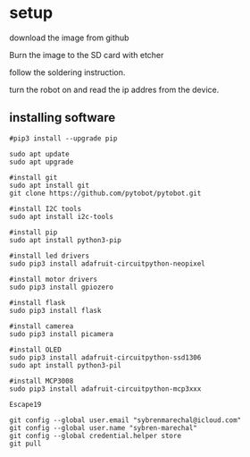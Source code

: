 # setup

download the image from github

Burn the image to the SD card with etcher

follow the soldering instruction.

turn the robot on and read the ip addres from the device.

## installing software

```text
#pip3 install --upgrade pip

sudo apt update
sudo apt upgrade 

#install git
sudo apt install git
git clone https://github.com/pytobot/pytobot.git

#install I2C tools
sudo apt install i2c-tools

#install pip
sudo apt install python3-pip

#install led drivers
sudo pip3 install adafruit-circuitpython-neopixel

#install motor drivers
sudo pip3 install gpiozero

#install flask
sudo pip3 install flask

#install camerea
sudo pip3 install picamera

#install OLED
sudo pip3 install adafruit-circuitpython-ssd1306
sudo apt install python3-pil

#install MCP3008
sudo pip3 install adafruit-circuitpython-mcp3xxx

Escape19

git config --global user.email "sybrenmarechal@icloud.com"
git config --global user.name "sybren-marechal"
git config --global credential.helper store
git pull
```

